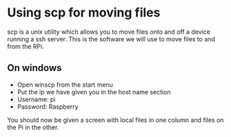 Using scp for moving files
===============================================

scp is a unix utility which allows you to move files onto and off a device running a ssh server. This is the software we will use to move files to and from the RPi.

On windows
----------

+ Open winscp from the start menu
+ Put the ip we have given you in the host name section
+ Username: pi
+ Password: Raspberry

You should now be given a screen with local files in one column and files on the Pi in the other. 